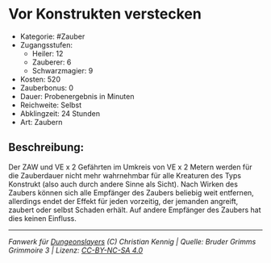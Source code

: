 # Vor Konstrukten verstecken

- Kategorie: #Zauber
- Zugangsstufen:
  - Heiler: 12
  - Zauberer: 6
  - Schwarzmagier: 9
- Kosten: 520
- Zauberbonus: 0
- Dauer: Probenergebnis in Minuten
- Reichweite: Selbst
- Abklingzeit: 24 Stunden
- Art: Zaubern

## Beschreibung:

Der ZAW und VE x 2 Gefährten im Umkreis von VE x 2 Metern werden für die Zauberdauer nicht mehr wahrnehmbar für alle Kreaturen des Typs Konstrukt (also auch durch andere Sinne als Sicht). Nach Wirken des Zaubers können sich alle Empfänger des Zaubers beliebig weit entfernen, allerdings endet der Effekt für jeden vorzeitig, der jemanden angreift, zaubert oder selbst Schaden erhält. Auf andere Empfänger des Zaubers hat dies keinen Einfluss.

---

_Fanwerk für [Dungeonslayers](https://www.dungeonslayers.net/) (C) Christian Kennig | Quelle: Bruder Grimms Grimmoire 3 | Lizenz: [CC-BY-NC-SA 4.0](https://creativecommons.org/licenses/by-nc-sa/4.0/deed.de)_
